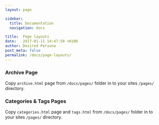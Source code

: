 ```yaml
---
layout: page

sidebar:
  title: Documentation
  navigation: docs

title:  Page layouts
date:   2017-01-11 14:47:50 +0100
author: Desired Persona
post_meta: false
permalink: /docs/page-layouts/
---
```


### Archive Page
Copy `archive.html` page from `/docs/pages/` folder in to your sites `/pages/` directory.

### Categories & Tags Pages
Copy `categories.html` page and `tags.html` from `/docs/pages/` folder in to your sites `/pages/` directory.
